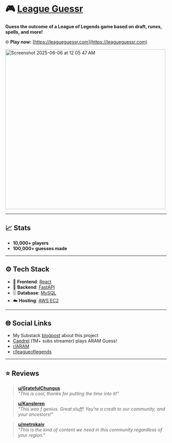 # 🎮 [League Guessr](https://leagueguessr.com)

**Guess the outcome of a League of Legends game based on draft, runes, spells, and more!**

🌐 **Play now:** [https://leagueguessr.com](https://leagueguessr.com)

<img width="500" alt="Screenshot 2025-06-06 at 12 05 47 AM" src="https://github.com/user-attachments/assets/c570ae19-6cfc-4745-8b87-25b6db75a6f7" />

---

## 📈 Stats

- **10,000+ players**
- **100,000+ guesses made**

---

## ⚙️ Tech Stack

- 🧠 **Frontend**: [React](https://reactjs.org/)
- 🚀 **Backend**: [FastAPI](https://fastapi.tiangolo.com/)
- 🗄️ **Database**: [MySQL](https://www.mysql.com/)
- ☁️ **Hosting**: [AWS EC2](https://aws.amazon.com/ec2/)


---

## 🌐 Social Links

- My Substack [blogpost](https://substack.com/home/post/p-169903718) about this project
- [Caedrel](https://www.twitch.tv/caedrel/clip/CoyBoringPterodactylGingerPower-DvceWTwpsh5ivYf3) (1M+ subs streamer) plays ARAM Guess!
- [r/ARAM](https://www.reddit.com/r/ARAM/comments/1kqn8r8/i_pulled_data_from_10000_aram_matches_in_euw_and/)
- [r/leagueoflegends](https://www.reddit.com/r/leagueoflegends/comments/1l3k8dh/i_pulled_data_from_10000_aram_matches_in_euw_and/)


---

## ⭐ Reviews

> [**u/GratefulChungus**](https://www.reddit.com/r/ARAM/comments/1kqn8r8/comment/mt6xgb4/?utm_source=share&utm_medium=web3x&utm_name=web3xcss&utm_term=1&utm_content=share_button)  
> _"This is cool, thanks for putting the time into it!"_

> [**u/Kansleren**](https://www.reddit.com/r/ARAM/comments/1kqn8r8/comment/mt6vld6/?utm_source=share&utm_medium=web3x&utm_name=web3xcss&utm_term=1&utm_content=share_button)  
> _"This was f genius. Great stuff! You're a credit to our community, and your ancestors!"_

> [**u/metrokaiv**](https://www.reddit.com/r/ARAM/comments/1kqn8r8/comment/mt6vufn/?utm_source=share&utm_medium=web3x&utm_name=web3xcss&utm_term=1&utm_content=share_button)  
> _"This is the kind of content we need in this community regardless of your region."_


